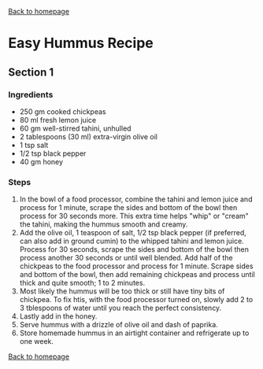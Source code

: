 [Back to homepage](https://ah-jia.github.io/)

# Easy Hummus Recipe

## Section 1
### Ingredients
- 250 gm cooked chickpeas
- 80 ml fresh lemon juice 
- 60 gm well-stirred tahini, unhulled
- 2 tablespoons (30 ml) extra-virgin olive oil
- 1 tsp salt 
- 1/2 tsp black pepper
- 40 gm honey

### Steps
1. In the bowl of a food processor, combine the tahini and lemon juice and process for 1 minute, scrape the sides and bottom of the bowl then process for 30 seconds more. This extra time helps "whip" or "cream" the tahini, making the hummus smooth and creamy.
2. Add the olive oil, 1 teaspoon of salt, 1/2 tsp black pepper (if preferred, can also add in ground cumin) to the whipped tahini and lemon juice. Process for 30 seconds, scrape the sides and bottom of the bowl then process another 30 seconds or until well blended. Add half of the chickpeas to the food processor and process for 1 minute. Scrape sides and bottom of the bowl, then add remaining chickpeas and process until thick and quite smooth; 1 to 2 minutes.
3. Most likely the hummus will be too thick or still have tiny bits of chickpea. To fix htis, with the food processor turned on, slowly add 2 to 3 tblespoons of water until you reach the perfect consistency.
4. Lastly add in the honey. 
5. Serve hummus with a drizzle of olive oil and dash of paprika. 
6. Store homemade hummus in an airtight container and refrigerate up to one week.

[Back to homepage](https://ah-jia.github.io/)
